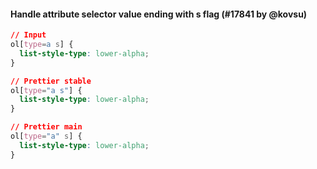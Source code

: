 #### Handle attribute selector value ending with s flag (#17841 by @kovsu)

<!-- prettier-ignore -->
```css
// Input
ol[type=a s] {
  list-style-type: lower-alpha;
}

// Prettier stable
ol[type="a s"] {
  list-style-type: lower-alpha;
}

// Prettier main
ol[type="a" s] {
  list-style-type: lower-alpha;
}
```
